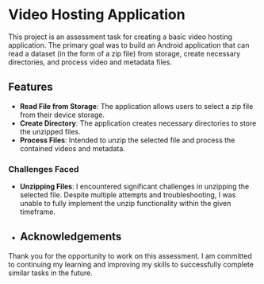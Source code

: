 # Video Hosting Application

This project is an assessment task for creating a basic video hosting application. The primary goal was to build an Android application that can read a dataset (in the form of a zip file) from storage, create necessary directories, and process video and metadata files.

## Features

- **Read File from Storage**: The application allows users to select a zip file from their device storage.
- **Create Directory**: The application creates necessary directories to store the unzipped files.
- **Process Files**: Intended to unzip the selected file and process the contained videos and metadata.

### Challenges Faced

- **Unzipping Files**: I encountered significant challenges in unzipping the selected file. Despite multiple attempts and troubleshooting, I was unable to fully implement the unzip functionality within the given timeframe.

- ## Acknowledgements
  
Thank you for the opportunity to work on this assessment. I am committed to continuing my learning and improving my skills to successfully complete similar tasks in the future.
